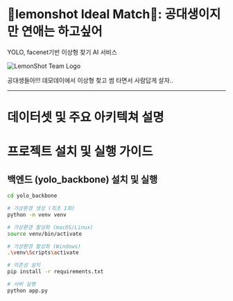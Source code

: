 # 🍋lemonshot Ideal Match🍋: 공대생이지만 연애는 하고싶어
 YOLO, facenet기반 이상형 찾기 AI 서비스

![LemonShot Team Logo](src/pages/ConsentPage/logo2.svg)

공대생들아!!! 데모데이에서 이상형 찾고 썸 타면서 사람답게 살자..

---

# 데이터셋 및 주요 아키텍쳐 설명

 
# 프로젝트 설치 및 실행 가이드

## 백엔드 (yolo_backbone) 설치 및 실행

```bash
cd yolo_backbone

# 가상환경 생성 (최초 1회)
python -m venv venv

# 가상환경 활성화 (macOS/Linux)
source venv/bin/activate

# 가상환경 활성화 (Windows)
.\venv\Scripts\activate

# 의존성 설치
pip install -r requirements.txt

# 서버 실행
python app.py



